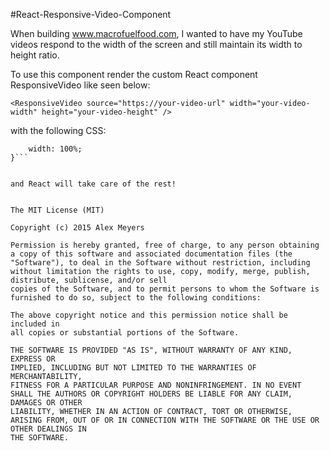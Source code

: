 #React-Responsive-Video-Component

When building www.macrofuelfood.com, I wanted to have my YouTube videos respond to the width of the screen and still maintain its width to height ratio.

To use this component render the custom React component ResponsiveVideo like seen below:

```<ResponsiveVideo source="https://your-video-url" width="your-video-width" height="your-video-height" />```

with the following CSS:


```iframe{
	width: 100%;
}```


and React will take care of the rest!


The MIT License (MIT)

Copyright (c) 2015 Alex Meyers

Permission is hereby granted, free of charge, to any person obtaining a copy of this software and associated documentation files (the "Software"), to deal in the Software without restriction, including without limitation the rights to use, copy, modify, merge, publish, distribute, sublicense, and/or sell
copies of the Software, and to permit persons to whom the Software is
furnished to do so, subject to the following conditions:

The above copyright notice and this permission notice shall be included in
all copies or substantial portions of the Software.

THE SOFTWARE IS PROVIDED "AS IS", WITHOUT WARRANTY OF ANY KIND, EXPRESS OR
IMPLIED, INCLUDING BUT NOT LIMITED TO THE WARRANTIES OF MERCHANTABILITY,
FITNESS FOR A PARTICULAR PURPOSE AND NONINFRINGEMENT. IN NO EVENT SHALL THE AUTHORS OR COPYRIGHT HOLDERS BE LIABLE FOR ANY CLAIM, DAMAGES OR OTHER
LIABILITY, WHETHER IN AN ACTION OF CONTRACT, TORT OR OTHERWISE, ARISING FROM, OUT OF OR IN CONNECTION WITH THE SOFTWARE OR THE USE OR OTHER DEALINGS IN
THE SOFTWARE.